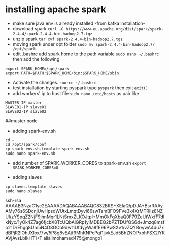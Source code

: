 # installing apache spark 
- make sure java env is already installed -from kafka installation-
- download spark ```curl -O https://www-eu.apache.org/dist/spark/spark-2.4.4/spark-2.4.4-bin-hadoop2.7.tgz```  
- unzip spark ```tar xvf spark-2.4.4-bin-hadoop2.7.tgz```
- moving spark under opt folder ```sudo mv spark-2.4.4-bin-hadoop2.7/ /opt/spark```
- edit .bashrc add spark home to the path variable ```sudo nano ~/.bashrc```
then add the following 
```
export SPARK_HOME=/opt/spark
export PATH=$PATH:$SPARK_HOME/bin:$SPARK_HOME/sbin
```
- Activate the changes. ```source ~/.bashrc```
- test installation by starting pyspark type ```pyspark``` then exit ```exit()```
- add workers' ip to host file ```sudo nano /etc/hosts``` as pair like 
```
MASTER-IP master
SLAVE01-IP slave01
SLAVE02-IP slave02
```
##muster node
- adding spark-env.sh  
```
cd ~
cd /opt/spark/conf
cp spark-env.sh.template spark-env.sh
sudo nano spark-env.sh
```
- add number of SPARK_WORKER_CORES to spark-env.sh ```export SPARK_WORKER_CORES=8```

- adding slaves 
```
cp slaves.template slaves
sudo nano slaves
```


ssh-rsa AAAAB3NzaC1yc2EAAAADAQABAAABAQC832BKS+XElaQ/pDJA+BsrRAAyAMy76s6SDcnjUwHpsqWUtxLmqtDyvi66swTamBFO9FVe3k4XrMTRiIz8NZUl/zYSpqZ2NjF9jhnMqr1LNtSmxZLKOJtpI+MmOkFgXbaQ0F79ZeUtWxfF7dlkNyc/1yOk4Z7ag6fjcbX8TcUQbAiGRp1yiMDBEQ2bPZTDUfQS6d+Jmzq8msfo21DrEhgq8Um5N4D8GCb9dwt1UfdyyWa8fE96PwSXv1/vZQYBrv/wA4du7xdBPjR2IOhJXlox/7w/5P8g8vEAtf9MhKNPcPqt1jjvkEJd5BhZNOPxphFSX2lYKAVjAvsLbIkHT1+T alialimohamed475@mongo1